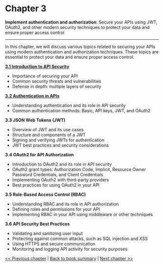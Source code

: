 # Chapter 3
**Implement authentication and authorization**: Secure your APIs using JWT, OAuth2, and other modern security techniques to protect your data and ensure proper access control

***

In this chapter, we will discuss various topics related to securing your APIs using modern authentication and authorization techniques. These topics are essential to protect your data and ensure proper access control.

[**3.1 Introduction to API Security**](3.1-introduction-to-api-security.md)
- Importance of securing your API
- Common security threats and vulnerabilities
- Defense in depth: multiple layers of security

[**3.2 Authentication in APIs**](3.2-authentication-in-apis.md)
- Understanding authentication and its role in API security
- Common authentication methods: Basic, API keys, JWT, and OAuth2

**3.3 JSON Web Tokens (JWT)**
- Overview of JWT and its use cases
- Structure and components of a JWT
- Signing and verifying JWTs for authentication
- JWT best practices and security considerations

**3.4 OAuth2 for API Authorization**
- Introduction to OAuth2 and its role in API security
- OAuth2 grant types: Authorization Code, Implicit, Resource Owner Password Credentials, and Client Credentials
- Implementing OAuth2 with third-party providers
- Best practices for using OAuth2 in your API

**3.5 Role-Based Access Control (RBAC)**
- Understanding RBAC and its role in API authorization
- Defining roles and permissions for your API
- Implementing RBAC in your API using middleware or other techniques

**3.6 API Security Best Practices**
- Validating and sanitizing user input
- Protecting against common attacks, such as SQL injection and XSS
- Using HTTPS and secure communication
- Monitoring and logging API activity for security purposes

[<< Previous chapter](../chapter-2/Readme.md) | [Back to book summary](../Readme.md) | [Next chapter >>](../chapter-3/Readme.md)